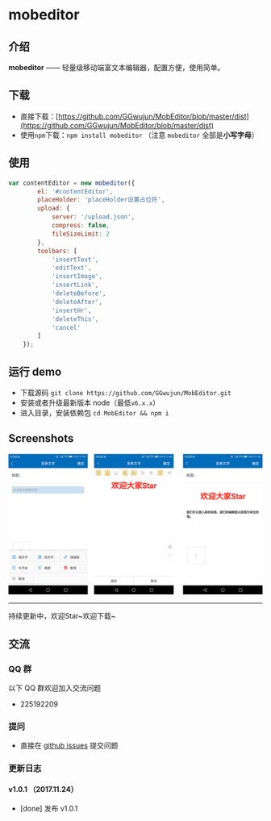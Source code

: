 
# mobeditor

## 介绍

**mobeditor** —— 轻量级移动端富文本编辑器，配置方便，使用简单。




## 下载

- 直接下载：[https://github.com/GGwujun/MobEditor/blob/master/dist](https://github.com/GGwujun/MobEditor/blob/master/dist)
- 使用`npm`下载：`npm install mobeditor` （注意 `mobeditor` 全部是**小写字母**）


## 使用

```javascript
var contentEditor = new mobeditor({
        el: '#contentEditor',
        placeHolder: 'placeHolder设置占位符',
        upload: {
            server: '/upload.json',
            compress: false,
            fileSizeLimit: 2
        },
        toolbars: [
            'insertText',
            'editText',
            'insertImage',
            'insertLink',
            'deleteBefore',
            'deleteAfter',
            'insertHr',
            'deleteThis',
            'cancel'
        ]
    });
```


## 运行 demo

- 下载源码 `git clone https://github.com/GGwujun/MobEditor.git`
- 安装或者升级最新版本 node（最低`v6.x.x`）
- 进入目录，安装依赖包 `cd MobEditor && npm i`

## Screenshots

![](Screenshots/all.png)

---

持续更新中，欢迎Star~欢迎下载~


## 交流

### QQ 群

以下 QQ 群欢迎加入交流问题

- 225192209

### 提问


- 直接在 [github issues](https://github.com/GGwujun/MobEditor/issues) 提交问题



### 更新日志

#### v1.0.1 （2017.11.24）

- [done] 发布 v1.0.1